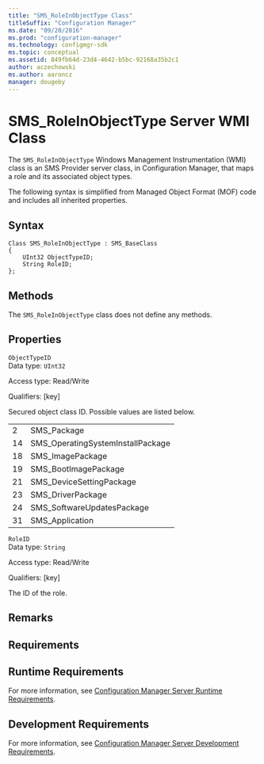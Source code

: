 ```yaml
---
title: "SMS_RoleInObjectType Class"
titleSuffix: "Configuration Manager"
ms.date: "09/20/2016"
ms.prod: "configuration-manager"
ms.technology: configmgr-sdk
ms.topic: conceptual
ms.assetid: 849fb64d-23d4-4642-b5bc-92168a35b2c1
author: aczechowski
ms.author: aaroncz
manager: dougeby
---
```

# SMS_RoleInObjectType Server WMI Class
The `SMS_RoleInObjectType` Windows Management Instrumentation (WMI) class is an SMS Provider server class, in Configuration Manager, that maps a role and its associated object types.  

 The following syntax is simplified from Managed Object Format (MOF) code and includes all inherited properties.  

## Syntax  

```  
Class SMS_RoleInObjectType : SMS_BaseClass  
{  
    UInt32 ObjectTypeID;  
    String RoleID;  
};  
```  

## Methods  
 The `SMS_RoleInObjectType` class does not define any methods.  

## Properties  
 `ObjectTypeID`  
 Data type: `UInt32`  

 Access type: Read/Write  

 Qualifiers: [key]  

 Secured object class ID. Possible values are listed below.  

|||  
|-|-|  
|2|SMS_Package|  
|14|SMS_OperatingSystemInstallPackage|  
|18|SMS_ImagePackage|  
|19|SMS_BootImagePackage|  
|21|SMS_DeviceSettingPackage|  
|23|SMS_DriverPackage|  
|24|SMS_SoftwareUpdatesPackage|  
|31|SMS_Application|  

 `RoleID`  
 Data type: `String`  

 Access type: Read/Write  

 Qualifiers: [key]  

 The ID of the role.  

## Remarks  

## Requirements  

## Runtime Requirements  
 For more information, see [Configuration Manager Server Runtime Requirements](../../../../../develop/core/reqs/server-runtime-requirements.md).  

## Development Requirements  
 For more information, see [Configuration Manager Server Development Requirements](../../../../../develop/core/reqs/server-development-requirements.md).
